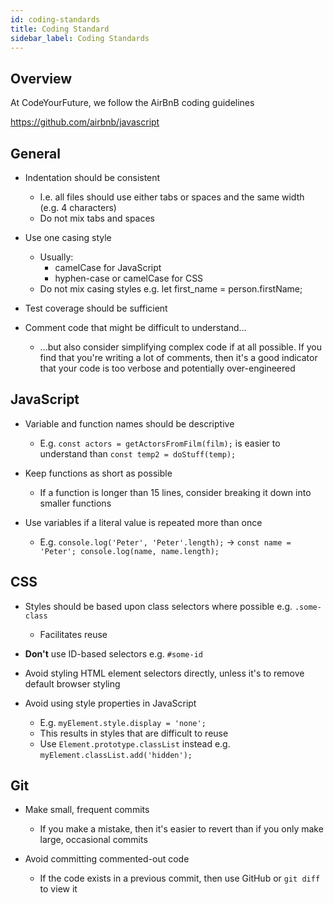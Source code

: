 ```yaml
---
id: coding-standards
title: Coding Standard
sidebar_label: Coding Standards
---
```


## Overview

At CodeYourFuture, we follow the AirBnB coding guidelines

https://github.com/airbnb/javascript

## General

- Indentation should be consistent

  - I.e. all files should use either tabs or spaces and the same width (e.g. 4
    characters)
  - Do not mix tabs and spaces

- Use one casing style

  - Usually:
    - camelCase for JavaScript
    - hyphen-case or camelCase for CSS
  - Do not mix casing styles e.g. let first_name = person.firstName;

- Test coverage should be sufficient
- Comment code that might be difficult to understand...
  - ...but also consider simplifying complex code if at all possible. If you
    find that you're writing a lot of comments, then it's a good indicator that
    your code is too verbose and potentially over-engineered

## JavaScript

- Variable and function names should be descriptive

  - E.g. `const actors = getActorsFromFilm(film);` is easier to understand than
    `const temp2 = doStuff(temp);`

- Keep functions as short as possible

  - If a function is longer than 15 lines, consider breaking it down into
    smaller functions

- Use variables if a literal value is repeated more than once
  - E.g. `console.log('Peter', 'Peter'.length);` -> `const name = 'Peter'; console.log(name, name.length);`

## CSS

- Styles should be based upon class selectors where possible e.g. `.some-class`

  - Facilitates reuse

- **Don't** use ID-based selectors e.g. `#some-id`
- Avoid styling HTML element selectors directly, unless it's to remove default
  browser styling

- Avoid using style properties in JavaScript
  - E.g. `myElement.style.display = 'none';`
  - This results in styles that are difficult to reuse
  - Use `Element.prototype.classList` instead e.g.
    `myElement.classList.add('hidden');`

## Git

- Make small, frequent commits

  - If you make a mistake, then it's easier to revert than if you only make
    large, occasional commits

- Avoid committing commented-out code
  - If the code exists in a previous commit, then use GitHub or `git diff` to
    view it
